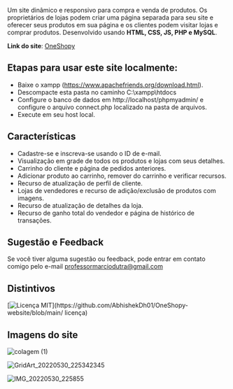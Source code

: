 Um site dinâmico e responsivo para compra e venda de produtos. Os proprietários de lojas podem criar uma página separada para seu site e oferecer seus produtos em sua página e os clientes podem visitar lojas e comprar produtos. Desenvolvido usando **HTML, CSS, JS, PHP e MySQL**.

**Link do site**: [OneShopy](https://loja-md.rf.gd)

## Etapas para usar este site localmente:

 - Baixe o xampp (https://www.apachefriends.org/download.html).
 - Descompacte esta pasta no caminho C:\xampp\htdocs
 - Configure o banco de dados em http://localhost/phpmyadmin/ e configure o arquivo connect.php localizado na pasta de arquivos.
 - Execute em seu host local.

## Características
- Cadastre-se e inscreva-se usando o ID de e-mail.
- Visualização em grade de todos os produtos e lojas com seus detalhes.
- Carrinho do cliente e página de pedidos anteriores.
- Adicionar produto ao carrinho, remover do carrinho e verificar recursos.
- Recurso de atualização de perfil de cliente.
- Lojas de vendedores e recurso de adição/exclusão de produtos com imagens.
- Recurso de atualização de detalhes da loja.
- Recurso de ganho total do vendedor e página de histórico de transações.

## Sugestão e Feedback

Se você tiver alguma sugestão ou feedback, pode entrar em contato comigo pelo e-mail professormarciodutra@gmail.com

## Distintivos

[![Licença MIT](https://img.shields.io/apm/l/atomic-design-ui.svg?)](https://github.com/AbhishekDh01/OneShopy-website/blob/main/ licença)

## Imagens do site
![colagem (1)](https://user-images.githubusercontent.com/75718742/171041243-59f61701-011b-400d-811b-d396f5f9d6c0.jpg)

![GridArt_20220530_225342345](https://user-images.githubusercontent.com/75718742/171047312-c7c2c791-c06f-4145-a527-8e1bf960ccd1.jpg)

![IMG_20220530_225855](https://user-images.githubusercontent.com/75718742/171045516-c54c2e36-78da-4299-850a-3610686c5fd1.jpg)
